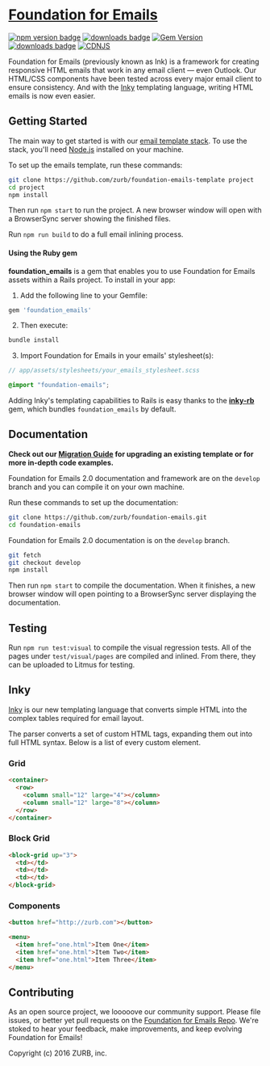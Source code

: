 # [Foundation for Emails](http://foundation.zurb.com/emails)

[![npm version badge](https://img.shields.io/npm/v/foundation-emails.svg)](https://www.npmjs.org/package/foundation-emails)
[![downloads badge](http://img.shields.io/npm/dm/foundation-emails.svg)](https://www.npmjs.org/package/foundation-emails)
[![Gem Version](https://badge.fury.io/rb/foundation_emails.svg)](https://badge.fury.io/rb/foundation_emails)
[![downloads badge](http://img.shields.io/npm/l/foundation-emails.svg)](https://www.npmjs.org/package/foundation-emails)
[![CDNJS](https://img.shields.io/cdnjs/v/foundation-emails.svg)](https://cdnjs.com/libraries/foundation-emails)


Foundation for Emails (previously known as Ink) is a framework for creating responsive HTML emails that work in any email client &mdash; even Outlook. Our HTML/CSS components have been tested across every major email client to ensure consistency. And with the [Inky](https://github.com/zurb/inky) templating language, writing HTML emails is now even easier.

## Getting Started

The main way to get started is with our [email template stack](https://github.com/zurb/foundation-emails-template). To use the stack, you'll need [Node.js](https://nodejs.org/en/) installed on your machine.

To set up the emails template, run these commands:

```bash
git clone https://github.com/zurb/foundation-emails-template project
cd project
npm install
```

Then run `npm start` to run the project. A new browser window will open with a BrowserSync server showing the finished files.

Run `npm run build` to do a full email inlining process.


#### Using the Ruby gem

**foundation_emails** is a gem that enables you to use Foundation for Emails assets within a Rails project. To install in your app:

1. Add the following line to your Gemfile:

  ```ruby
  gem 'foundation_emails'
  ```

2. Then execute:

  ```bash
  bundle install
  ```

3. Import Foundation for Emails in your emails' stylesheet(s):

  ```scss
  // app/assets/stylesheets/your_emails_stylesheet.scss

  @import "foundation-emails";
  ```

Adding Inky's templating capabilities to Rails is easy thanks to the [**inky-rb**](https://github.com/zurb/inky-rb) gem, which bundles `foundation_emails` by default.

## Documentation

**Check out our [Migration Guide](https://github.com/zurb/foundation-emails/blob/master/migration.md) for upgrading an existing template or for more in-depth code examples.**

Foundation for Emails 2.0 documentation and framework are on the `develop` branch and you can compile it on your own machine.

Run these commands to set up the documentation:

```bash
git clone https://github.com/zurb/foundation-emails.git
cd foundation-emails
```

Foundation for Emails 2.0 documentation is on the `develop` branch.

```bash
git fetch
git checkout develop
npm install
```

Then run `npm start` to compile the documentation. When it finishes, a new browser window will open pointing to a BrowserSync server displaying the documentation.

## Testing

Run `npm run test:visual` to compile the visual regression tests. All of the pages under `test/visual/pages` are compiled and inlined. From there, they can be uploaded to Litmus for testing.

## Inky

[Inky](https://github.com/zurb/inky) is our new templating language that converts simple HTML into the complex tables required for email layout.

The parser converts a set of custom HTML tags, expanding them out into full HTML syntax. Below is a list of every custom element.

### Grid

```html
<container>
  <row>
    <column small="12" large="4"></column>
    <column small="12" large="8"></column>
  </row>
</container>
```

### Block Grid

```html
<block-grid up="3">
  <td></td>
  <td></td>
  <td></td>
</block-grid>
```

### Components

```html
<button href="http://zurb.com"></button>
```

```html
<menu>
  <item href="one.html">Item One</item>
  <item href="one.html">Item Two</item>
  <item href="one.html">Item Three</item>
</menu>
```

## Contributing

As an open source project, we looooove our community support. Please file issues, or better yet pull requests on the [Foundation for Emails Repo](https://github.com/zurb/foundation-emails). We're stoked to hear your feedback, make improvements, and keep evolving Foundation for Emails!

Copyright (c) 2016 ZURB, inc.
